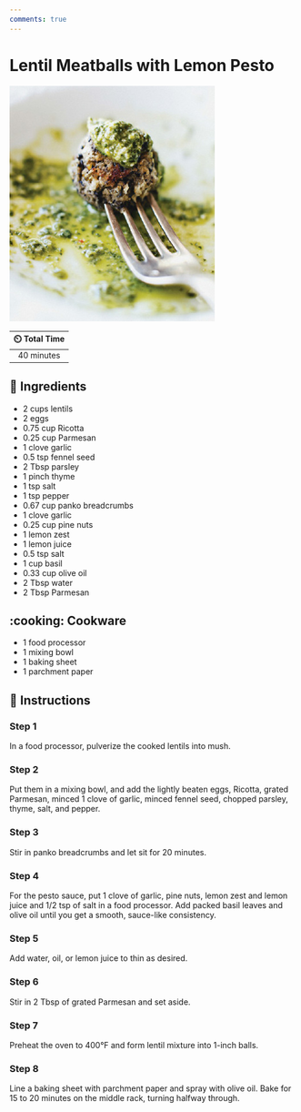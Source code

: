 ```yaml
---
comments: true
---
```

# Lentil Meatballs with Lemon Pesto

![Lentil Meatballs with Lemon Pesto](../assets/images/lentil-meatballs-with-lemon-pesto.jpg)

| :timer_clock: Total Time |
|:-----------------------: |
| 40 minutes |

## :salt: Ingredients

- 2 cups lentils
- 2 eggs
- 0.75 cup Ricotta
- 0.25 cup Parmesan
- 1 clove garlic
- 0.5 tsp fennel seed
- 2 Tbsp parsley
- 1 pinch thyme
- 1 tsp salt
- 1 tsp pepper
- 0.67 cup panko breadcrumbs
- 1 clove garlic
- 0.25 cup pine nuts
- 1 lemon zest
- 1 lemon juice
- 0.5 tsp salt
- 1 cup basil
- 0.33 cup olive oil
- 2 Tbsp water
- 2 Tbsp Parmesan

## :cooking: Cookware

- 1 food processor
- 1 mixing bowl
- 1 baking sheet
- 1 parchment paper

## :pencil: Instructions

### Step 1

In a food processor, pulverize the cooked lentils into mush.

### Step 2

Put them in a mixing bowl, and add the lightly beaten eggs, Ricotta, grated Parmesan, minced 1 clove of garlic, minced
fennel seed, chopped parsley, thyme, salt, and pepper.

### Step 3

Stir in panko breadcrumbs and let sit for 20 minutes.

### Step 4

For the pesto sauce, put 1 clove of garlic, pine nuts, lemon zest and lemon juice and 1/2 tsp of salt in a food
processor. Add packed basil leaves and olive oil until you get a smooth, sauce-like consistency.

### Step 5

Add water, oil, or lemon juice to thin as desired.

### Step 6

Stir in 2 Tbsp of grated Parmesan and set aside.

### Step 7

Preheat the oven to 400°F and form lentil mixture into 1-inch balls.

### Step 8

Line a baking sheet with parchment paper and spray with olive oil. Bake for 15 to 20 minutes on the middle rack, turning
halfway through.
